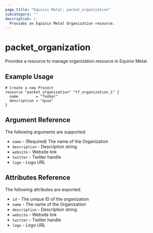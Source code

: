 ```yaml
---
page_title: "Equinix Metal: packet_organization"
subcategory: ""
description: |-
  Provides an Equinix Metal Organization resource.
---
```


# packet\_organization

Provides a resource to manage organization resource in Equinix Metal.

## Example Usage

```hcl
# Create a new Project
resource "packet_organization" "tf_organization_1" {
  name        = "foobar"
  description = "quux"
}
```

## Argument Reference

The following arguments are supported:

* `name` - (Required) The name of the Organization
* `description` - Description string
* `website` - Website link
* `twitter` - Twitter handle
* `logo` - Logo URL

## Attributes Reference

The following attributes are exported:

* `id` - The unique ID of the organization
* `name` - The name of the Organization
* `description` - Description string
* `website` - Website link
* `twitter` - Twitter handle
* `logo` - Logo URL
